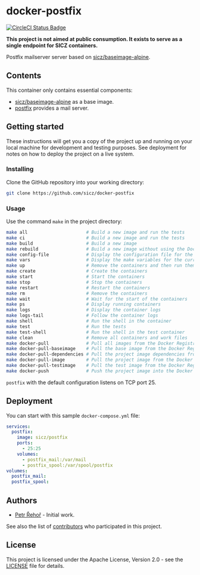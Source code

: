 # docker-postfix

[![CircleCI Status Badge](https://circleci.com/gh/sicz/docker-postfix.svg?style=shield&circle-token=1f9e38fe665c07d2ec434c9c64de9c27695cae1d)](https://circleci.com/gh/sicz/docker-postfix)

**This project is not aimed at public consumption.
It exists to serve as a single endpoint for SICZ containers.**

Postfix mailserver server based on [sicz/baseimage-alpine](https://github.com/sicz/docker-baseimage).

## Contents

This container only contains essential components:
* [sicz/baseimage-alpine](https://github.com/sicz/docker-baseimage)
  as a base image.
* [postfix](https://www.postfix.net) provides a mail server.

## Getting started

These instructions will get you a copy of the project up and running on your
local machine for development and testing purposes. See deployment for notes
on how to deploy the project on a live system.

### Installing

Clone the GitHub repository into your working directory:
```bash
git clone https://github.com/sicz/docker-postfix
```

### Usage

Use the command `make` in the project directory:
```bash
make all                      # Build a new image and run the tests
make ci                       # Build a new image and run the tests
make build                    # Build a new image
make rebuild                  # Build a new image without using the Docker layer caching
make config-file              # Display the configuration file for the current configuration
make vars                     # Display the make variables for the current configuration
make up                       # Remove the containers and then run them fresh
make create                   # Create the containers
make start                    # Start the containers
make stop                     # Stop the containers
make restart                  # Restart the containers
make rm                       # Remove the containers
make wait                     # Wait for the start of the containers
make ps                       # Display running containers
make logs                     # Display the container logs
make logs-tail                # Follow the container logs
make shell                    # Run the shell in the container
make test                     # Run the tests
make test-shell               # Run the shell in the test container
make clean                    # Remove all containers and work files
make docker-pull              # Pull all images from the Docker Registry
make docker-pull-baseimage    # Pull the base image from the Docker Registry
make docker-pull-dependencies # Pull the project image dependencies from the Docker Registry
make docker-pull-image        # Pull the project image from the Docker Registry
make docker-pull-testimage    # Pull the test image from the Docker Registry
make docker-push              # Push the project image into the Docker Registry
```

`postfix` with the default configuration listens on TCP port 25.

## Deployment

You can start with this sample `docker-compose.yml` file:
```yaml
services:
  postfix:
    image: sicz/postfix
    ports:
      - 25:25
    volumes:
      - postfix_mail:/var/mail
      - postfix_spool:/var/spool/postfix
volumes:
  postfix_mail:
  postfix_spool:
```

## Authors

* [Petr Řehoř](https://github.com/prehor) - Initial work.

See also the list of
[contributors](https://github.com/sicz/docker-postfix/contributors)
who participated in this project.

## License

This project is licensed under the Apache License, Version 2.0 - see the
[LICENSE](LICENSE) file for details.
